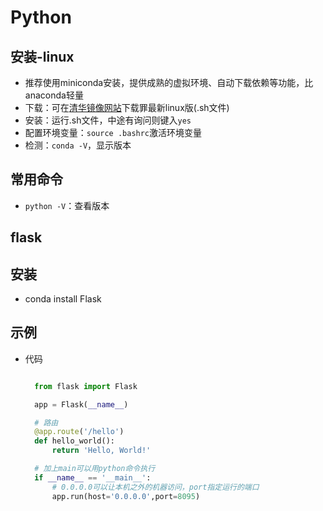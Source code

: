 # Python

## 安装-linux

- 推荐使用miniconda安装，提供成熟的虚拟环境、自动下载依赖等功能，比anaconda轻量
- 下载：可在[清华镜像网站](https://mirrors.tuna.tsinghua.edu.cn/anaconda/miniconda/)下载罪最新linux版(.sh文件)
- 安装：运行.sh文件，中途有询问则键入`yes`
- 配置环境变量：`source .bashrc`激活环境变量
- 检测：`conda -V`，显示版本

## 常用命令

- `python -V`：查看版本

## flask

## 安装

- conda install Flask

## 示例

- 代码
  
  ```python

    from flask import Flask

    app = Flask(__name__)

    # 路由
    @app.route('/hello')
    def hello_world():
        return 'Hello, World!'

    # 加上main可以用python命令执行
    if __name__ == '__main__':
        # 0.0.0.0可以让本机之外的机器访问，port指定运行的端口
        app.run(host='0.0.0.0',port=8095)
  ```
